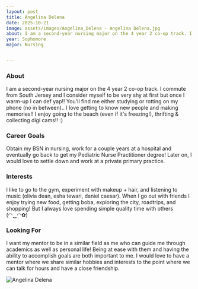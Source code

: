 ```yaml
---
layout: post
title: Angelina Delena 
date: 2025-10-21
image: assets/images/Angelina_Delena - Angelina Delena.jpg
about: I am a second-year nursing major on the 4 year 2 co-op track. I commute from South Jersey and I consider myself to be very shy at first but once I warm-up I can def yap!! You'll find me either studying or rotting on my phone (no in between).. I love getting to know new people and making memories!! I enjoy going to the beach (even if it's freezing!), thrifting & collecting digi cams!! :)
year: Sophomore
major: Nursing


---
```


### About

I am a second-year nursing major on the 4 year 2 co-op track. I commute from South Jersey and I consider myself to be very shy at first but once I warm-up I can def yap!! You'll find me either studying or rotting on my phone (no in between).. I love getting to know new people and making memories!! I enjoy going to the beach (even if it's freezing!), thrifting & collecting digi cams!! :)

### Career Goals

Obtain my BSN in nursing, work for a couple years at a hospital and eventually go back to get my Pediatric Nurse Practitioner degree! Later on, I would love to settle down and work at a private primary practice. 

### Interests

I like to go to the gym, experiment with makeup + hair, and listening to music (olivia dean, esha tewari, daniel caesar). When I go out with friends I enjoy trying new food, getting boba, exploring the city, roadtrips, and shopping! But I always love spending simple quality time with others (◠‿◠✿)


### Looking For

I want my mentor to be in a similar field as me who can guide me through academics as well as personal life! Being at ease with them and having the ability to accomplish goals are both important to me. I would love to have a mentor where we share similar hobbies and interests to the point where we can talk for hours and have a close friendship.

<div class="text-center my-5">
    <img src="https://sase-drexel.github.io/mentorship-2025/assets/images/Angelina_Delena - Angelina Delena.jpg" alt="Angelina Delena" class="rounded post-img" />
</div>

